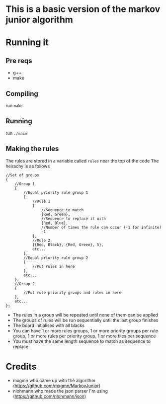 # This is a basic version of the markov junior algorithm
# Running it
## Pre reqs
+ g++
+ make
## Compiling
run `make`
## Running
run `./main`
## Making the rules
The rules are stored in a variable called `rules` near the top of the code
The heirachy is as follows
```
//Set of groups
{
	//Group 1
	{
		//Equal priority rule group 1
		{
			//Rule 1
			{
				//Sequence to match
				{Red, Green},
				//Sequence to replace it with
				{Red, Blue}, 
				//Number of times the rule can occur (-1 for infinite)
				-1
			},
			//Rule 2
			{{Red, Black}, {Red, Green}, 5},
			etc...
		},
		//Equal priority rule group 2
		{
			//Put rules in here
		},
		etc...
	},
	//Group 2
	{
		//Put rule priority groups and rules in here
	},
	etc...
};
```
+ The rules in a group will be repeated until none of them can be applied
+ The groups of rules will be run sequentially until the last group finishes
+ The board initialises with all blacks
+ You can have 1 or more rules groups, 1 or more priority groups per rule group, 1 or more rules per priority group, 1 or more tiles per sequence
+ You must have the same length sequence to match as sequence to replace
# Credits
+ mxgmn who came up with the algorithm (https://github.com/mxgmn/MarkovJunior)
+ nlohmann who made the json parser I'm using (https://github.com/nlohmann/json)
